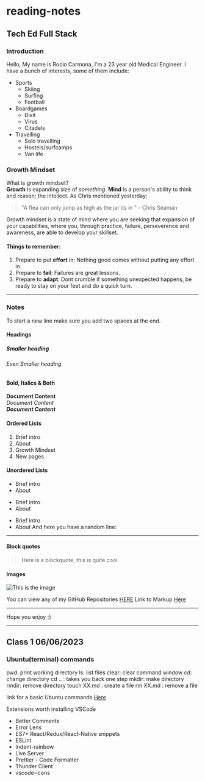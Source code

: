 # reading-notes

## Tech Ed Full Stack

### Introduction
Hello, My name is Rocio Carmona, I'm a 23 year old Medical Engineer. I have a bunch of interests, some of them include:
* Sports
  * Skiing
  * Surfing
  * Football
* Boardgames
  * Dixit
  * Virus
  * Citadels
* Travelling
  * Solo travelling
  * Hostels/surfcamps
  * Van life

### Growth Mindset
What is growth mindset?  
**Growth** is expanding size of *something*. 
**Mind** is a person's ability to think and reason; the intellect.
As Chris mentioned yesterday; 
> "A flea can only jump as high as the jar its in " - Chris Seaman  

Growth mindset is a state of mind where you are seeking that expansion of your capabilities, where you, through practice, failure, perseverence and awareness, are able to develop your skillset.

#### Things to remember:
1. Prepare to put **effort** in: Nothing good comes without putting any effort in.  
2. Prepare to **fail**: Failures are great lessons. 
3. Prepare to **adapt**: Dont crumble if something unexpected happens, be ready to stay on your feet and do a quick turn.

***

### Notes
To start a new line make sure you add two spaces at the end.  
#### Headings 
##### Smaller heading
###### Even Smaller heading

#### Bold, Italics & Both

**Document Content**  
*Document Content*  
_**Document Content**_  


#### Ordered Lists
1. Brief intro
2. About
3. Growth Mindset
4. New pages

#### Unordered Lists
- Brief intro
- About

* Brief intro
* About

+ Brief intro
+ About
And here you have a random line:
***

#### Block quotes
> Here is a blockquote, this is quite cool. 

#### Images 
![This is the image](https://myoctocat.com/assets/images/base-octocat.svg)

You can view any of my GitHub Repositories [HERE](https://github.com/Rocio29022000?tab=repositories)
Link to Markup [Here](https://docs.github.com/en/get-started/writing-on-github/getting-started-with-writing-and-formatting-on-github/basic-writing-and-formatting-syntax)

***
Hope you enjoy ;)

***

## Class 1 06/06/2023

### Ubuntu(terminal) commands  

pwd: print working directory
ls: list files
clear: clear command window
cd: change directory
cd .. : takes you back one step
mkdir: make directory 
rmdir: remove directory 
touch XX.md : create a file
rm XX.md : remove a file

link for a basic Ubuntu commands [Here](https://maker.pro/linux/tutorial/basic-linux-commands-for-beginners)

Extensions worth installing VSCode
- Better Comments
- Error Lens
- ES7+ React/Redux/React-Native snippets
- ESLint
- Indent-rainbow
- Live Server
- Prettier - Code Formatter
- Thunder Client
- vscode-icons





